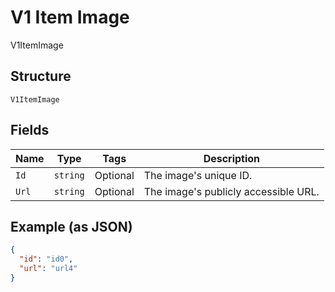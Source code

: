 
# V1 Item Image

V1ItemImage

## Structure

`V1ItemImage`

## Fields

| Name | Type | Tags | Description |
|  --- | --- | --- | --- |
| `Id` | `string` | Optional | The image's unique ID. |
| `Url` | `string` | Optional | The image's publicly accessible URL. |

## Example (as JSON)

```json
{
  "id": "id0",
  "url": "url4"
}
```

